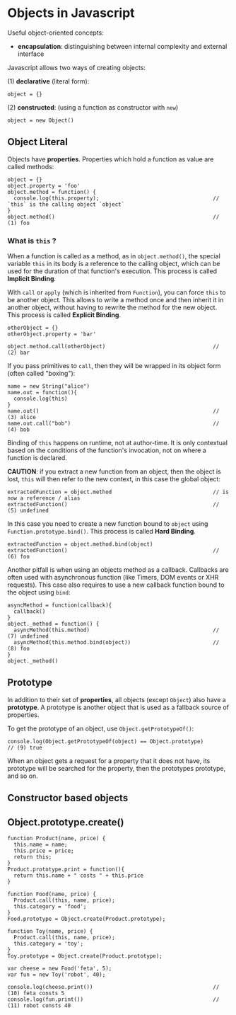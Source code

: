 # Objects in Javascript

Useful object-oriented concepts:

* __encapsulation__: distinguishing between internal complexity and external interface




Javascript allows two ways of creating objects:

(1) __declarative__ (literal form):

    object = {}

(2) __constructed__: (using a function as constructor with `new`)

    object = new Object()

## Object Literal

Objects have __properties__. Properties which hold a function as value are called methods:

    object = {}
    object.property = 'foo'
    object.method = function() {
      console.log(this.property);                                    // `this` is the calling object `object`
    }
    object.method()                                                  // (1) foo

### What is `this` ?

When a function is called as a method, as in `object.method()`, the special variable `this` in its body is a 
reference to the calling object, which can be used for the duration of that function's execution. This process
is called __Implicit Binding__.

With `call` or `apply` (which is inherited from `Function`), you can force `this` to be another object. This allows to
write a method once and then inherit it in another object, without having to rewrite the method for the new object. 
This process is called __Explicit Binding__.

    otherObject = {}
    otherObject.property = 'bar'

    object.method.call(otherObject)                                  // (2) bar

If you pass primitives to `call`, then they will be wrapped in its object form (often called "boxing"):

    name = new String("alice")
    name.out = function(){
      console.log(this)
    }
    name.out()                                                       // (3) alice
    name.out.call("bob")                                             // (4) bob

Binding of `this` happens on runtime, not at author-time. It is only contextual based on the
conditions of the function's invocation, not on where a function is declared.

__CAUTION__: if you extract a new function from an object, then the object is lost, `this` will then refer to
the new context, in this case the global object:

    extractedFunction = object.method                                // is now a reference / alias
    extractedFunction()                                              // (5) undefined

In this case you need to create a new function bound to `object` using `Function.prototype.bind()`. This
process is called __Hard Binding__.

    extractedFunction = object.method.bind(object)
    extractedFunction()                                              // (6) foo

Another pitfall is when using an objects method as a callback. Callbacks are often used with asynchronous 
function (like Timers, DOM events or XHR requests). This case also requires to use a new callback function 
bound to the object using `bind`:

    asyncMethod = function(callback){
      callback()
    }
    object._method = function() {
      asyncMethod(this.method)                                       // (7) undefined
      asyncMethod(this.method.bind(object))                          // (8) foo
    }
    object._method()


## Prototype

In addition to their set of __properties__, all objects (except `Object`) also have a __prototype__. 
A prototype is another object that is used as a fallback source of properties.

To get the prototype of an object, use `Object.getPrototypeOf()`:

    console.log(Object.getPrototypeOf(object) == Object.prototype)       // (9) true

When an object gets a request for a property that it does not have, its prototype will be searched for the 
property, then the prototypes prototype, and so on.




## Constructor based objects

## Object.prototype.create()


    function Product(name, price) {
      this.name = name;
      this.price = price;
      return this;
    }
    Product.prototype.print = function(){
      return this.name + " costs " + this.price
    }

    function Food(name, price) {
      Product.call(this, name, price);
      this.category = 'food';
    }
    Food.prototype = Object.create(Product.prototype);

    function Toy(name, price) {
      Product.call(this, name, price);
      this.category = 'toy';
    }
    Toy.prototype = Object.create(Product.prototype);

    var cheese = new Food('feta', 5);
    var fun = new Toy('robot', 40);

    console.log(cheese.print())                                      // (10) feta consts 5
    console.log(fun.print())                                         // (11) robot consts 40



